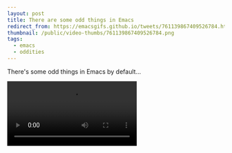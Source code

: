 ```yaml
---
layout: post
title: There are some odd things in Emacs
redirect_from: https://emacsgifs.github.io/tweets/761139867409526784.html
thumbnail: /public/video-thumbs/761139867409526784.png
tags:
  - emacs
  - oddities
---
```


There's some odd things in Emacs by default...

<video controls autoplay loop>
  <source src="/public/videos/761139867409526784.mp4" type="video/mp4">
    Sorry your browser does not support the video tag, maybe time to upgrade?
</video>
